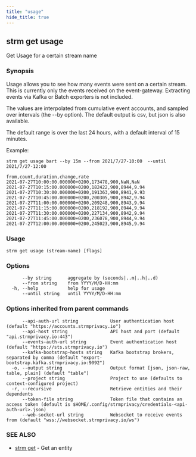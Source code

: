 ```yaml
---
title: "usage"
hide_title: true
---
```

## strm get usage

Get Usage for a certain stream name

### Synopsis

Usage allows you to see how many events were sent on a certain stream. This is currently only the events received on the
event-gateway. Extracting events via Kafka or Batch exporters is not included.

The values are interpolated from cumulative event accounts, and sampled over intervals
(the --by option). The default output is csv, but json is also available.

The default range is over the last 24 hours, with a default interval of 15 minutes.

Example:

```
strm get usage bart --by 15m --from 2021/7/27-10:00  --until 2021/7/27-12:00

from,count,duration,change,rate
2021-07-27T10:00:00.000000+0200,173478,900,NaN,NaN
2021-07-27T10:15:00.000000+0200,182422,900,8944,9.94
2021-07-27T10:30:00.000000+0200,191363,900,8941,9.93
2021-07-27T10:45:00.000000+0200,200305,900,8942,9.94
2021-07-27T11:00:00.000000+0200,209248,900,8943,9.94
2021-07-27T11:15:00.000000+0200,218192,900,8944,9.94
2021-07-27T11:30:00.000000+0200,227134,900,8942,9.94
2021-07-27T11:45:00.000000+0200,236078,900,8944,9.94
2021-07-27T12:00:00.000000+0200,245023,900,8945,9.94
```

### Usage

```
strm get usage (stream-name) [flags]
```

### Options

```
      --by string      aggregate by (seconds|..m|..h|..d)
      --from string    from YYYY/M/D-HH:mm
  -h, --help           help for usage
      --until string   until YYYY/M/D-HH:mm
```

### Options inherited from parent commands

```
      --api-auth-url string            User authentication host (default "https://accounts.strmprivacy.io")
      --api-host string                API host and port (default "api.strmprivacy.io:443")
      --events-auth-url string         Event authentication host (default "https://sts.strmprivacy.io")
      --kafka-bootstrap-hosts string   Kafka bootstrap brokers, separated by comma (default "export-bootstrap.kafka.strmprivacy.io:9092")
  -o, --output string                  Output format [json, json-raw, table, plain] (default "table")
      --project string                 Project to use (defaults to context-configured project)
  -r, --recursive                      Retrieve entities and their dependents
      --token-file string              Token file that contains an access token (default is $HOME/.config/strmprivacy/credentials-<api-auth-url>.json)
      --web-socket-url string          Websocket to receive events from (default "wss://websocket.strmprivacy.io/ws")
```

### SEE ALSO

* [strm get](/cli-reference/strm/get/index.md)	 - Get an entity

